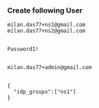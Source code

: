 ### Create following User

```
milan.das77+ns1@gmail.com
milan.das77+ns2@gmail.com


Password1!


milan.das77+admin@gmail.com


{
  "idp_groups":["ns1"]
}
```